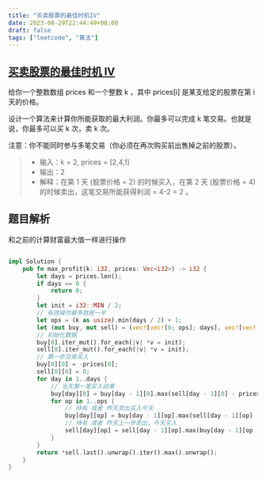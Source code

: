```yaml
---
title: "买卖股票的最佳时机IV"
date: 2023-08-29T22:44:49+08:00
draft: false
tags: ["leetcode", "算法"]
---
```


## [买卖股票的最佳时机 IV](https://leetcode.cn/problems/best-time-to-buy-and-sell-stock-iv/)

给你一个整数数组 prices 和一个整数 k ，其中 prices[i] 是某支给定的股票在第 i 天的价格。

设计一个算法来计算你所能获取的最大利润。你最多可以完成 k 笔交易。也就是说，你最多可以买 k 次，卖 k 次。

注意：你不能同时参与多笔交易（你必须在再次购买前出售掉之前的股票）。

>- 输入：k = 2, prices = [2,4,1]
>- 输出：2
>- 解释：在第 1 天 (股票价格 = 2) 的时候买入，在第 2 天 (股票价格 = 4) 的时候卖出，这笔交易所能获得利润 = 4-2 = 2 。

## 题目解析

和之前的计算财富最大值一样进行操作

```rust

impl Solution {
    pub fn max_profit(k: i32, prices: Vec<i32>) -> i32 {
        let days = prices.len();
        if days == 0 {
            return 0;
        }
        let init = i32::MIN / 2;
        // 有效操作最多就是一半
        let ops = (k as usize).min(days / 2) + 1;
        let (mut buy, mut sell) = (vec![vec![0; ops]; days], vec![vec![0; ops]; days]);
        // 初始化数据
        buy[0].iter_mut().for_each(|v| *v = init);
        sell[0].iter_mut().for_each(|v| *v = init);
        // 第一步交易买入
        buy[0][0] = -prices[0];
        sell[0][0] = 0;
        for day in 1..days {
            // 当天第一笔买入结果
            buy[day][0] = buy[day - 1][0].max(sell[day - 1][0] - prices[day]);
            for op in 1..ops {
                // 持有 或者 昨天卖出买入今天
                buy[day][op] = buy[day - 1][op].max(sell[day - 1][op] - prices[day]);
                // 持有 或者 昨天上一步卖出，今天买入
                sell[day][op] = sell[day - 1][op].max(buy[day - 1][op - 1] + prices[day]);
            }
        }
        return *sell.last().unwrap().iter().max().unwrap();
    }
}
```

